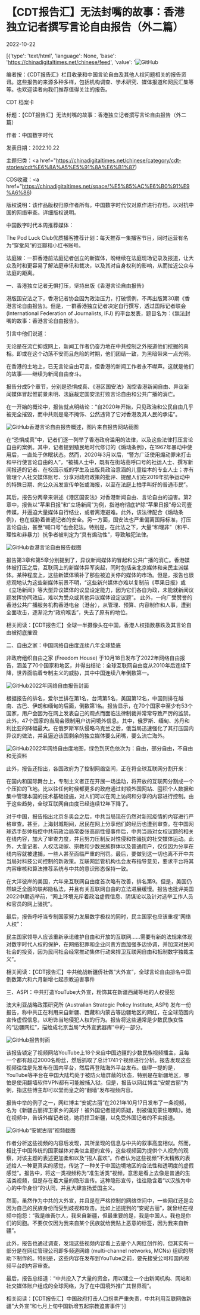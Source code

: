 # 【CDT报告汇】无法封嘴的故事：香港独立记者撰写言论自由报告（外二篇）

2022-10-22

[{'type': 'text/html', 'language': None, 'base': 'https://chinadigitaltimes.net/chinese/feed', 'value': '![GitHub](https://chinadigitaltimes.net/chinese/files/2022/10/《边疆网红：中国宣传的新面孔》报告封面-1.jpg)

编者按：《CDT报告汇》栏目收录和中国言论自由及其他人权问题相关的报告资讯。这些报告的来源多种多样，包括机构调查、学术研究、媒体报道和网民汇集等等。也欢迎读者向我们推荐值得关注的报告。

















CDT 档案卡

标题：【CDT报告汇】无法封嘴的故事：香港独立记者撰写言论自由报告（外二篇）

作者：中国数字时代

发表日期：2022.10.22

主题归类：<a href="https://chinadigitaltimes.net/chinese/category/cdt-stories/cdt%E6%8A%A5%E5%91%8A%E6%B1%87)

CDS收藏：<a href="https://chinadigitaltimes.net/space/%E5%85%AC%E6%B0%91%E9%A6%86)

版权说明：该作品版权归原作者所有。中国数字时代仅对原作进行存档，以对抗中国的网络审查。详细版权说明。







中国数字时代本周推荐媒体：

The Pod Luck Club优质播客推荐计划：每天推荐一集播客节目，同时运营有名为“穿堂风”的豆瓣和小红书账号。

法庭線：一群香港前法庭记者创立的新媒体，盼继续在法庭现场记录及报道，让大众及时和更容易了解法庭审讯和裁决，以及其对自身权利的影响，从而拉近公众与法庭的距离。



一、香港独立记者无惧打压，坚持出版《香港言论自由报告》

港版国安法之下，香港记者协会因为政治压力，打破惯例，不再出版第30期《香港言论自由报告》。但是，一群香港独立记者决定自行撰写，透过国际记者联会 (International Federation of Journalists, IFJ) 的平台发表，题目名为：《無法封嘴的故事：香港言论自由报告》。

引言中他们说道：



无论是在流亡抑或网上，新闻工作者仍奋力地在中共控制之外报道他们挖掘的真相。即或在这个动荡不安而且危险的时期，他们团结一致，为黑暗带来一点光明。

在香港的土地上，已无言论自由可言，但香港的新闻工作者永不噤声。这就是他们的故事——继续为新闻自由奋斗。



报告分成5个章节，分别是恐惧成真、《港区国安法》淘空香港新闻自由、异议新闻媒体冒起惟前景未明、法庭裁定国安法打败言论自由和公共广播的消亡。

在一开始的概论中，报告就点明结论：“自2020年开始，只见政治和公民自由几乎被完全摧毁，而中共则是毫不掩饰、公然违背了它对香港及其人民的承诺”。

![GitHub](https://chinadigitaltimes.net/chinese/files/2022/10/香港言论自由报告.png)香港言论自由报告概述，图片来自报告网站截图

在“恐惧成真”中，记者们逐一列举了香港政府滥用的法律，以及这些法律打压言论自由的案例。其中，记者提到殖民地时代修订的《煽动条例》，在1967年暴动中使用后，一直处于休眠状态。然而，2020年3月以后，“警方广泛使用煽动罪来打击和平行使言论自由的人”，“被捕人士中，既有在街站高呼口号的社运人士、撰写新闻报道的记者、在校园示威的学生及出版具政治意涵的儿童绘本的专业人士；亦有管理个人社交媒体账号、分享对政府政策的批评、提醒人们在2019年抗争运动中的特殊日期、向公众派发宣传单张或海报，以至在法庭上拍手叫好的普通市民”。

其后，报告分两章来讲述《港区国安法》对香港新闻自由、言论自由的迫害。第2章中，报告以“苹果日报”和“立场新闻”为例，指港府彻底铲除“苹果日报”母公司壹传媒，并逼迫大量媒体自行结业，或者离港避难。此外，该法律配合《煽动条例》，也在威胁着普通记者的安全。另一方面，国安法也严重偏离国际标准，打压言论自由，甚至“喊口号”也会犯法。特别是，在此法之下，大量“和理非”（和平、理性和非暴力）抗争者被判定为“具有煽动性”，导致触犯法律。

![GitHub](https://chinadigitaltimes.net/chinese/files/2022/10/香港国安法新闻自由.png)香港言论自由报告截图

报告第3章和第5章分别提到了，异议新闻媒体的冒起和公共广播的消亡。香港媒体被打压之后，互联网上的新媒体异军突起，同时包括亲北京媒体和亲民主派媒体。某种程度上，这些新媒体填补了那些被迫关停的媒体的市场。但是，报告也很悲观地认为这些新媒体前景不明，“这些新兴媒体亦难以复制前《苹果日报》或《立场新闻》等大型异议媒体的议显设定能力，因为它们各自为政，未能就新闻议题发挥协同效应，难以为受众或其他异议媒体设定议题”。 此外，一向广受赞誉的香港公共广播服务机构香港电台（港台），从管理、预算、内容制作和人事，遭到全面攻击，逐渐沦为“政府喉舌”，失去了原有的地位。

相关阅读：【CDT报告汇】全球一半摄像头在中国，香港人权指数暴跌及其言论自由被彻底摧毁

二、自由之家：中国网络自由度连续八年全球垫底

非政府组织自由之家 (Freedom House) 于10月18日发布了2022年网络自由报告，涵盖了70个国家和地区，并得出结论：全球互联网自由度从2010年后连续下降，世界面临着专制主义的威胁，其中中国连续八年倒数第一。

![GitHub](https://chinadigitaltimes.net/chinese/files/2022/10/自由之家：2022年网络自由报告.jpg)2022年网络自由报告封面

根据报告的排名，爱尔兰排在第1名，台湾第5名，美国第12名，中国则排在越南、古巴、伊朗和缅甸的后面，倒数第1名。报告显示，在70个国家中至少有53个国家，用户会因为在网上发表自己的观点而面临法律制裁并常常导致严厉的监禁。此外，47个国家的当局会限制用户访问境外信息。其中，俄罗斯、缅甸、苏丹和利比亚的降幅最大。在俄罗斯军队侵略乌克兰之后，俄当局迅速强化了其打压国内异议的做法，并且逼迫该国剩余的独立媒体要么闭嘴，要么流亡海外。

![GitHub](https://chinadigitaltimes.net/chinese/files/2022/10/2022年网络自由报告地图.jpg)2022年网络自由度地图，绿色到灰色依次为：自由，部分自由，不自由和无资料

此外，报告还指出，各国政府为了控制网络空间，正在将全球互联网分割开来：



在国内和国际舞台上，专制主义者正在开展一场运动，将开放的互联网分割成一个个压抑的飞地。比以往任何时候都更多的政府通过封锁外国网站、囤积个人数据和集中管理本国的技术基础设施，对人们可以在网上访问和分享的内容进行控制。由于这些趋势，全球互联网自由度已经连续12年下降了。



对于中国，报告指出北京冬奥会之后，中共当局现在仍然对新冠疫情的内容进行严格审查。甚至，上海封城期间，居民在网上分享他们的经历也遭到审查。在中国网球选手彭帅指控中共前政治局常委张高丽性侵事件后，中共当局对女权议题的相关在线内容，加大了审查力度，并且努力压制反对性侵和性骚扰的社交媒体运动。此外，大量记者、人权活动家、宗教和少数民族群体以及普通用户，仅仅因为分享在线内容就被逮捕，一些人甚至面临严重的刑罚。最后，要做到这一切也离不开中共当局对科技公司控制的新政策。互联网监管机构也会发布指导意见，要求平台将其内容审核和算法推荐系统与中共的意识形态保持一致。

在大洋彼岸的美国，六年来互联网自由度首次略有改善，排名第9。但是，美国仍然缺乏全面的联邦隐私法，并且有关互联网自由的立法进展缓慢。报告也批评美国2022中期选举前，“网上环境充斥着政治虚假信息、阴谋论以及针对选举工作人员和官员的网上骚扰”。

最后，报告呼吁当专制国家努力发展数字极权的同时，民主国家也应该重视“网络人权”：



民主国家领导人应该重新承诺维护自由和开放的互联网……需要有新的法规来体现对数字时代人权的保护，在网络犯罪和企业问责方面加强多边协调，并加深对民间社会的投资，因为民间社会经常推动集体行动来捍卫互联网自由和抵制数字独裁主义”。



相关阅读：【CDT报告汇】中共统战新疆侨社做“大外宣”，全球言论自由排名中国倒数第六和六月新增七起宗教迫害事件

三、ASPI：中共打造YouTube大外宣，粉饰其在新疆西藏等地的人权侵犯

澳大利亚战略政策研究所 (Australian Strategic Policy Institute, ASPI) 发布一份报告，称中共正在利用来自新疆、西藏和内蒙古等边疆地区的网红，在全球范围内宣传虚假信息，以粉饰当地侵犯人权的行为。报告将这些通常是少数民族女性的“边疆网红”，描绘成北京当局“大外宣武器库”中的一部分。

![GitHub](https://chinadigitaltimes.net/chinese/files/2022/10/《边疆网红：中国宣传的新面孔》报告封面.jpg)报告封面

该报告锁定了视频网站YouTube上18个来自中国边疆的少数民族视频播主，且每一个都有超过2000名粉丝，然后抓取了总计1741个视频进行分析。报告发现这些视频往往是先发布在国内平台，然后再登陆海外平台发布。值得一提的是，YouTube等平台在中国大陆均处于被防火墙屏蔽的状态，特别是在新疆地区，哪怕是使用翻墙软件VPN都有可能被捕入狱。但是，报告以网红博主“安妮古丽”为例，指这些博主却可以堂而皇之的“翻墙”发布视频内容。

报告中举的例子之一，网红博主“安妮古丽”在2021年10月17日发布了一条视频，名为《新疆古丽捍卫家乡的美好！被外国记者提问质疑，别被偏见蒙住眼睛》。她在视频中，告诉外媒记者说，她将捍卫新疆，以免受外国记者的不实报道。

![GitHub](https://chinadigitaltimes.net/chinese/files/2022/10/视频截图.png)“安妮古丽”视频截图

作者分析这些视频的内容后发现，其所呈现的信息与中共的叙事高度相似。然而，相比于中国传统的国家媒体对类似主题的宣传，这些视频因为提供个人视角的观察，对该主题的表述更加柔和以及“招人喜欢”。作者认为这些视频“不太精致的表述给人一种更真实的感觉，传达了一种关于中国边境地区的合法性和透明度的虚假感觉”。报告中，将这一类视频称为“准生活类”视频，意思是看上去像是普通的生活类视频，但是存在着大量的隐形宣传。这种隐形宣传，往往隐含着“以汉族为中心的中华身份”的认同，并且大肆宣扬爱国主义。

然而，虽然作为中共的大外宣，并且是在严格控制的网络空间中，一些网红还是会因为自己的民族身份而受到歧视和攻击。比如上述提到的“安妮古丽”，就曾经在视频中抱怨：“我是维吾尔人，我来自新疆，但最重要的是，我是中国人。我也是你们的同胞。不要仅仅因为我来自某个民族就给我贴上恶意的标签，因为我来自新疆”。

此外，报告也通过调查，发现这些视频内容看上去是个人网红创作的，但其实有一部分是在网红管理公司即多频道网络 (multi-channel networks, MCNs) 组织的帮助下制作的。特别是，这些内容在发布到YouTube之前，要先接受公司和国内视频平台的内容审查。

最后，报告总结道：“中共投入了大量的资金，用以建立一个由新闻机构、网站和社交媒体账户组成的全球网络，为了在中国境外推广其世界观”。

相关阅读：【CDT报告汇】中国政府打击人口拐卖严重失责，中共利用互联网做新疆“大外宣”和七月上旬中国新增五起宗教迫害事件'}]